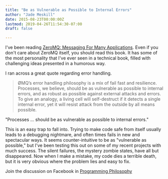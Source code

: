 ```yaml
---
title: "Be as Vulnerable as Possible to Internal Errors"
author: "Jade Meskill"
date: 2015-08-23T00:00:00Z
lastmod: 2019-04-26T11:54:30-07:00
draft: false

---
```


I&#39;ve been reading [ZeroMQ: Messaging For Many Applications](https://www.goodreads.com/book/show/15812621-zeromq). Even if you don&#39;t care about ZeroMQ itself, you should read this book. It has some of the most personality that I&#39;ve ever seen in a technical book, filled with challenging ideas presented in a humorous way.  

I ran across a great quote regarding error handling.


> 
> ØMQ’s error handling philosophy is a mix of fail fast and resilience. Processes, we believe, should be as vulnerable as possible to internal errors, and as robust as possible against external attacks and errors. To give an analogy, a living cell will self-destruct if it detects a single internal error, yet it will resist attack from the outside by all means possible.
> 


  

&#34;Processes ... should be as vulnerable as possible to internal errors.&#34;  

This is an easy trap to fall into. Trying to make code safe from itself usually leads to a debugging nightmare, and often times fails in new and spectacular ways. It seems counter-intuitive to be as &#34;vulnerable as possible,&#34; but I&#39;ve been testing this out on some of my recent projects with much success. The silent failures, the mystery zombie states, have all but disappeared. Now when I make a mistake, my code dies a terrible death, but it is very obvious where the problem lies and easy to fix.  

Join the discussion on Facebook in [Programming Philosophy]()
